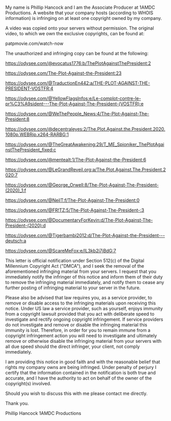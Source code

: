 My name is Phillip Hancock and I am the Associate Producer at 1AMDC Productions. A website that your company hosts (according to WHOIS information) is infringing on at least one copyright owned by my company.

A video was copied onto your servers without permission. The original video, to which we own the exclusive copyrights, can be found at:

patpmovie.com/watch-now

The unauthorized and infringing copy can be found at the following:

https://odysee.com/@evocatus1776:b/ThePlotAgainstThePresident:2

https://odysee.com/The-Plot-Against-the-President:23

https://odysee.com/@TraductionEn442:a/THE-PLOT-AGAINST-THE-PRESIDENT-VOSTFR:4

https://odysee.com/@YellowFlagsInfos:e/Le-complot-contre-le-pr%C3%A9sident---The-Plot-Against-The-President-(VOSTFR):e

https://odysee.com/@WeThePeople_News:4/The-Plot-Against-The-President:8

https://odysee.com/@decentraleyes:2/The.Plot.Against.the.President.2020.1080p.WEBRip.x264-RARBG:1

https://odysee.com/@TheGreatAwakening:29/T_ME_Spioniker_ThePlotAgainstThePresident_fixed:c

https://odysee.com/@mentealt:1/The-Plot-Against-the-President:6

https://odysee.com/@LeGrandReveil.org:a/The.Plot.Against.The.President.2020:7

https://odysee.com/@George_Orwell:8/The-Plot-Against-The-President-(2020)_1:f

https://odysee.com/@NeilT:f/The-Plot-Against-The-President:0

https://odysee.com/@FR!TZ:5/The-Plot-Against-The-President-:3

https://odysee.com/@DocumentaryForKevin:d/The-Plot-Against-The-President-(2020):d

https://odysee.com/@Tigerbambi2012:d/The-Plot-Against-the-President---deutsch:a

https://odysee.com/@ScareMeFox:e/IL3kb2i7jBdG:7

This letter is official notification under Section 512(c) of the Digital Millennium Copyright Act ("DMCA"), and I seek the removal of the aforementioned infringing material from your servers. I request that you immediately notify the infringer of this notice and inform them of their duty to remove the infringing material immediately, and notify them to cease any further posting of infringing material to your server in the future.

Please also be advised that law requires you, as a service provider, to remove or disable access to the infringing materials upon receiving this notice. Under US law a service provider, such as yourself, enjoys immunity from a copyright lawsuit provided that you act with deliberate speed to investigate and rectify ongoing copyright infringement. If service providers do not investigate and remove or disable the infringing material this immunity is lost. Therefore, in order for you to remain immune from a copyright infringement action you will need to investigate and ultimately remove or otherwise disable the infringing material from your servers with all due speed should the direct infringer, your client, not comply immediately.

I am providing this notice in good faith and with the reasonable belief that rights my company owns are being infringed. Under penalty of perjury I certify that the information contained in the notification is both true and accurate, and I have the authority to act on behalf of the owner of the copyright(s) involved.

Should you wish to discuss this with me please contact me directly.

Thank you.

Phillip Hancock
1AMDC Productions
